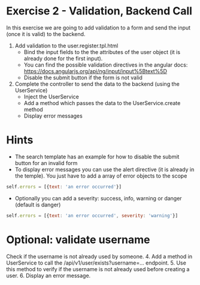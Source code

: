 Exercise 2 - Validation, Backend Call
=============
In this exercise we are going to add validation to a form and send the input (once it is valid) to the backend.

1. Add validation to the user.register.tpl.html
    - Bind the input fields to the the attributes of the user object (it is already done for the first input).
    - You can find the possible validation directives in the angular docs: https://docs.angularjs.org/api/ng/input/input%5Btext%5D
    - Disable the submit button if the form is not valid
3. Complete the controller to send the data to the backend (using the UserService)
    - Inject the UserService
    - Add a method which passes the data to the UserService.create method
    - Display error messages

Hints
======
 - The search template has an example for how to disable the submit button for an invalid form
 - To display error messages you can use the alert directive (it is already in the temple). You just have to add a array of error objects to the scope
```javascript
self.errors = [{text: 'an error occurred'}]
```
 - Optionally you can add a severity: success, info, warning or danger (default is danger) 
```javascript
self.errors = [{text: 'an error occurred', severity: 'warning'}]
```

Optional: validate username
======
Check if the username is not already used by someone.
4. Add a method in UserService to call the /api/v1/user/exists?username=... endpoint.
5. Use this method to verify if the username is not already used before creating a user.
6. Display an error message.
